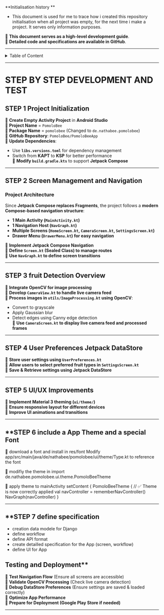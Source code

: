 **Initialisation history **
- This document is used for me to trace how i created this repository initialisation when all project was empty, for the next time i make a project. It serves only information purposes.


🎯 **This document serves as a high-level development guide**.  
📌 **Detailed code and specifications are available in GitHub**. 

---
<details>
<summary>Table of Content</summary>
 
<!-- TOC -->
- [**STEP BY STEP DEVELOPMENT AND TEST**](#step-by-step-development-and-test)
  - [**STEP 1 Project Initialization**](#step-1-project-initialization)
  - [**STEP 2 Screen Management and Navigation**](#step-2-screen-management-and-navigation)
    - [**Project Architecture**](#project-architecture)
  - [**STEP 3 fruit Detection Overview**](#step-3-fruit-detection-overview)
  - [**STEP 4 User Preferences Jetpack DataStore**](#step-4-user-preferences-jetpack-datastore)
  - [**STEP 5 UI/UX Improvements**](#step-5-uiux-improvements)
  - [**STEP 6 include a App Theme and a special Font](#step-6-include-a-app-theme-and-a-special-font)
  - [**STEP 7 define specification](#step-7-define-specification)
  - [Testing and Deployment**](#testing-and-deployment)
<!-- TOC END -->
 
</details>

---

# **STEP BY STEP DEVELOPMENT AND TEST**

## **STEP 1 Project Initialization**
🔹 **Create Empty Activity Project** in **Android Studio**  
🔹 **Project Name** = `PomoloBee`  
🔹 **Package Name** = `pomolobee` (Changed to `de.nathabee.pomolobee`)  
🔹 **GitHub Repository**: `PomoloBee/PomoloBeeApp`  
🔹 **Update Dependencies**:  
   - Use **`libs.versions.toml`** for dependency management  
   - Switch from **KAPT** to **KSP** for better performance  
🔹 **Modify `build.gradle.kts`** to support **Jetpack Compose**  

---

## **STEP 2 Screen Management and Navigation**
### **Project Architecture**
Since **Jetpack Compose replaces Fragments**, the project follows a **modern Compose-based navigation structure**:
- **1 Main Activity (`MainActivity.kt`)**
- **1 Navigation Host (`NavGraph.kt`)**
- **Multiple Screens (`HomeScreen.kt`, `CameraScreen.kt`, `SettingsScreen.kt`)**
- **Drawer Menu (`DrawerMenu.kt`) for easy navigation**  

🔹 **Implement Jetpack Compose Navigation**  
🔹 **Define `Screen.kt` (Sealed Class) to manage routes**  
🔹 **Use `NavGraph.kt` to define screen transitions**  

---

## **STEP 3 fruit Detection Overview**
🔹 **Integrate OpenCV for image processing**  
🔹 **Develop `CameraView.kt` to handle live camera feed**  
🔹 **Process images in `utils/ImageProcessing.kt` using OpenCV**:
   - Convert to grayscale  
   - Apply Gaussian blur  
   - Detect edges using Canny edge detection  
🔹 **Use `CameraScreen.kt` to display live camera feed and processed frames**  

---

## **STEP 4 User Preferences Jetpack DataStore**
🔹 **Store user settings using `UserPreferences.kt`**  
🔹 **Allow users to select preferred fruit types in `SettingsScreen.kt`**  
🔹 **Save & Retrieve settings using Jetpack DataStore**  

---

## **STEP 5 UI/UX Improvements**
🔹 **Implement Material 3 theming (`ui/theme/`)**  
🔹 **Ensure responsive layout for different devices**  
🔹 **Improve UI animations and transitions**  

---

## **STEP 6 include a App Theme and a special Font
🔹 download a font and install in res/font
Modify app/src/main/java/de/nathabee/pomolobee/ui/theme/Type.kt to reference the font

🔹 modifiy the theme in 
import de.nathabee.pomolobee.ui.theme.PomoloBeeTheme

🔹 apply theme to mainActivity
        setContent {
            PomoloBeeTheme { // ✅ Theme is now correctly applied
                val navController = rememberNavController()
                NavGraph(navController)
            }


---

## **STEP 7 define specification
- creation data modele for Django 
- define workflow
- define API format
- create detailled specification for the App (screen, workflow)
- define UI for App


## Testing and Deployment**
🔹 **Test Navigation Flow** (Ensure all screens are accessible)  
🔹 **Validate OpenCV Processing** (Check live camera detection)  
🔹 **Debug DataStore Preferences** (Ensure settings are saved & loaded correctly)  
🔹 **Optimize App Performance**  
🔹 **Prepare for Deployment (Google Play Store if needed)**  

---
 
 